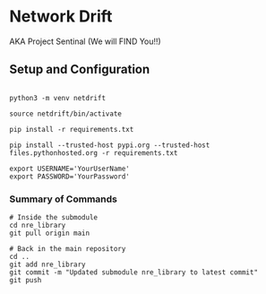# Network Drift
AKA Project Sentinal (We will FIND You!!)

## Setup and Configuration
```

python3 -m venv netdrift

source netdrift/bin/activate

pip install -r requirements.txt

pip install --trusted-host pypi.org --trusted-host files.pythonhosted.org -r requirements.txt

export USERNAME='YourUserName'
export PASSWORD='YourPassword'
```

### Summary of Commands
```
# Inside the submodule
cd nre_library
git pull origin main

# Back in the main repository
cd ..
git add nre_library
git commit -m "Updated submodule nre_library to latest commit"
git push
```

